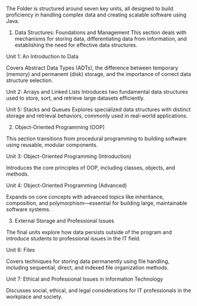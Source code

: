 The Folder is structured around seven key units, all designed to build proficiency in handling complex data and creating scalable software using Java.

1. Data Structures: Foundations and Management
This section deals with mechanisms for storing data, differentiating data from information, and establishing the need for effective data structures.

Unit 1: An Introduction to Data

Covers Abstract Data Types (ADTs), the difference between temporary (memory) and permanent (disk) storage, and the importance of correct data structure selection.

Unit 2: Arrays and Linked Lists
Introduces two fundamental data structures used to store, sort, and retrieve large datasets efficiently.

Unit 5: Stacks and Queues
Explores specialized data structures with distinct storage and retrieval behaviors, commonly used in real-world applications.

2. Object-Oriented Programming (OOP)

This section transitions from procedural programming to building software using reusable, modular components.

Unit 3: Object-Oriented Programming (Introduction)

Introduces the core principles of OOP, including classes, objects, and methods.

Unit 4: Object-Oriented Programming (Advanced)

Expands on core concepts with advanced topics like inheritance, composition, and polymorphism—essential for building large, maintainable software systems.

3. External Storage and Professional Issues

The final units explore how data persists outside of the program and introduce students to professional issues in the IT field.

Unit 6: Files

Covers techniques for storing data permanently using file handling, including sequential, direct, and indexed file organization methods.

Unit 7: Ethical and Professional Issues in Information Technology

Discusses social, ethical, and legal considerations for IT professionals in the workplace and society.
